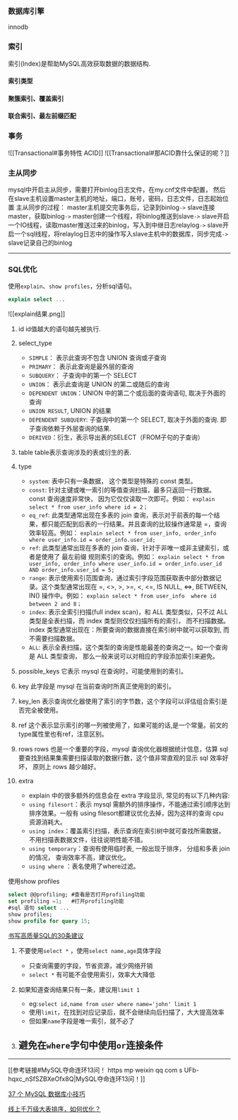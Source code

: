 ### 数据库引擎
innodb
### 索引
索引(Index)是帮助MySQL高效获取数据的数据结构.
#### 索引类型
#### 聚簇索引、覆盖索引
#### 联合索引、最左前缀匹配

### 事务
![[Transactional#事务特性 ACID]]
![[Transactional#那ACID靠什么保证的呢？]]

### 主从同步
mysql中开启主从同步，需要打开binlog日志文件，在my.cnf文件中配置，
然后在slave主机设置master主机的地址，端口，账号，密码，日志文件，日志起始位置
主从同步的过程：
master主机提交完事务后，记录到binlog`->`
slave连接master，获取binlog`->`
master创建一个线程，将binlog推送到slave`->`
slave开启一个IO线程，读取master推送过来的binlog，写入到中继日志relaylog`->`
slave开启一个sql线程，将relaylog日志中的操作写入slave主机中的数据库，同步完成`->`
slave记录自己的binlog

---
### SQL优化
使用`explain`、`show profiles`，分析sql语句。
```sql
explain select ...
```
![[explain结果.png]]
1. id 
id值越大的语句越先被执行.
2. select_type
	- `SIMPLE`： 表示此查询不包含 UNION 查询或子查询
	- `PRIMARY`： 表示此查询是最外层的查询
	- `SUBQUERY`： 子查询中的第一个 SELECT
	- `UNION`： 表示此查询是 UNION 的第二或随后的查询
	- `DEPENDENT UNION`：UNION 中的第二个或后面的查询语句, 取决于外面的查询
	- `UNION RESULT`, UNION 的结果
	- `DEPENDENT SUBQUERY`: 子查询中的第一个 SELECT, 取决于外面的查询. 即子查询依赖于外层查询的结果.
	- `DERIVED`：衍生，表示导出表的SELECT（FROM子句的子查询）
3. table
table表示查询涉及的表或衍生的表.
4. type
	- `system`: 表中只有一条数据， 这个类型是特殊的 const 类型。
	- `const`: 针对主键或唯一索引的等值查询扫描，最多只返回一行数据。const 查询速度非常快， 因为它仅仅读取一次即可。例如：
	`explain select * from user_info where id = 2；`
	- `eq_ref`: 此类型通常出现在多表的 join 查询，表示对于前表的每一个结果，都只能匹配到后表的一行结果。并且查询的比较操作通常是 =，查询效率较高。例如：
	`explain select * from user_info, order_info where user_info.id = order_info.user_id;`
	- `ref`: 此类型通常出现在多表的 join 查询，针对于非唯一或非主键索引，或者是使用了 最左前缀 规则索引的查询。例如：
	`explain select * from user_info, order_info where user_info.id = order_info.user_id AND order_info.user_id = 5;`
	- `range`: 表示使用索引范围查询，通过索引字段范围获取表中部分数据记录。这个类型通常出现在 =, <>, >, >=, <, <=, IS NULL, <=>, BETWEEN, IN() 操作中。例如：
	`explain select * from user_info  where id between 2 and 8；`
	- `index`: 表示全索引扫描(full index scan)，和 ALL 类型类似，只不过 ALL 类型是全表扫描，而 index 类型则仅仅扫描所有的索引， 而不扫描数据。index 类型通常出现在：所要查询的数据直接在索引树中就可以获取到, 而不需要扫描数据。
	- `ALL`: 表示全表扫描，这个类型的查询是性能最差的查询之一。如一个查询是 ALL 类型查询， 那么一般来说可以对相应的字段添加索引来避免。

5. possible_keys
它表示 mysql 在查询时，可能使用到的索引。
6. key
此字段是 mysql 在当前查询时所真正使用到的索引。
7. key_len
表示查询优化器使用了索引的字节数，这个字段可以评估组合索引是否完全被使用。
8. ref
这个表示显示索引的哪一列被使用了，如果可能的话,是一个常量。前文的type属性里也有ref，注意区别。
9. rows
rows 也是一个重要的字段，mysql 查询优化器根据统计信息，估算 sql 要查找到结果集需要扫描读取的数据行数，这个值非常直观的显示 sql 效率好坏， 原则上 rows 越少越好。
10. extra   
	- explain 中的很多额外的信息会在 extra 字段显示, 常见的有以下几种内容:   
	- `using filesort`：表示 mysql 需额外的排序操作，不能通过索引顺序达到排序效果。一般有 using filesort都建议优化去掉，因为这样的查询 cpu 资源消耗大。
	- `using index`：覆盖索引扫描，表示查询在索引树中就可查找所需数据，不用扫描表数据文件，往往说明性能不错。
	- `using temporary`：查询有使用临时表, 一般出现于排序， 分组和多表 join 的情况， 查询效率不高，建议优化。
	- `using where` ：表名使用了where过滤。

使用show profiles
```sql
select @@profiling; #查看是否打开profiling功能
set profiling =1;	#打开profiling功能
#sql 语句 select ...
show profiles;
show profile for query 15;

```

[书写高质量SQL的30条建议](https://mp.weixin.qq.com/s/5UPwmWVtnT5WoWTGj7uHLg)
1. 不要使用`select *` ，使用`select name,age`具体字段
	- 只查询需要的字段，节省资源，减少网络开销
	- `select *`  有可能不会使用索引，效率大大降低

2. 如果知道查询结果只有一条，建议用`limit 1`
	- eg:`select id,name from user where name='john' limit 1`
	- 使用`limit`，在找到对应记录后，就不会继续向后扫描了，大大提高效率
	- 但如果`name`字段是唯一索引，就不必了

3. 避免在`where`字句中使用`or`连接条件
	- 


--- 
[[参考链接#MySQL夺命连环13问！ https mp weixin qq com s UFb-hqxc_nSfSZBXeOfx8Q|MySQL夺命连环13问！]]

[37 个 MySQL 数据库小技巧](https://mp.weixin.qq.com/s/V6mQeMq9xrV5VXj62ipL_w)

[线上千万级大表排序，如何优化？](https://mp.weixin.qq.com/s/I5lh4ZRDRWlyeDBR7MTAXg)
